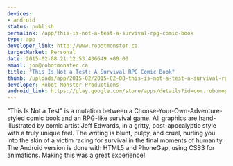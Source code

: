 ```yaml
--- 
devices: 
- android
status: publish
permalink: /app/this-is-not-a-test-a-survival-rpg-comic-book
type: app
developer_link: http://www.robotmonster.ca
targetMarket: Personal
date: 2015-02-08 21:12:53.436649 +00:00
email: jon@robotmonster.ca
title: "This Is Not a Test: A Survival RPG Comic Book"
thumb: /uploads/app/2015-02/2015-02-08-this-is-not-a-test-a-survival-rpg-comic-book.png
developer: Robot Monster Productions
android_link: https://play.google.com/store/apps/details?id=com.robomopro.interactivecomicWeb
---
```


"This Is Not a Test" is a mutation between a Choose-Your-Own-Adventure-styled comic book and an RPG-like survival game. All graphics are hand-illustrated by comic artist Jeff Edwards, in a gritty, post-apocalyptic style with a truly unique feel. The writing is blunt, pulpy, and cruel, hurling you into the skin of a victim racing for survival in the final moments of humanity. The Android version is done with HTML5 and PhoneGap, using CSS3 for animations. Making this was a great experience!
